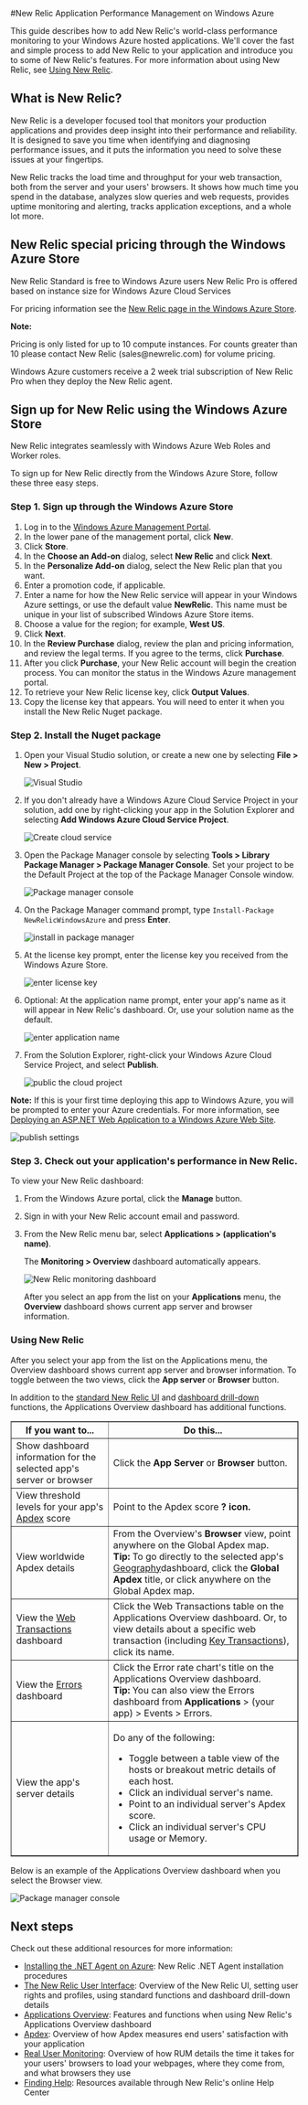 <properties linkid="develop-net-how-to-guides-new-relic" urlDisplayName="New Relic" pageTitle="Using New Relic with Windows Azure - Windows Azure feature guides" metaKeywords="" description="Learn how to use the New Relic service to manage and monitor your Windows Azure application." metaCanonical="" services="" documentationCenter=".NET" title="New Relic Application Performance Management on Windows Azure" authors=""  solutions="" writer="" manager="" editor=""  />



#New Relic Application Performance Management on Windows Azure

This guide describes how to add New Relic's world-class performance
monitoring to your Windows Azure hosted applications. We'll cover the fast and simple
process to add New Relic to your application and introduce you to some of
New Relic's features. For more information about using New Relic, see [Using New Relic](#using-new-relic).

What is New Relic?
--

New Relic is a developer focused tool that monitors your production applications
and provides deep insight into their performance and reliability. It is
designed to save you time when identifying and diagnosing performance issues, and
it puts the information you need to solve these issues at your fingertips.

New Relic tracks the load time and throughput for your web transaction, both from
the server and your users' browsers. It shows how much time you spend in the
database, analyzes slow queries and web requests, provides uptime monitoring and
alerting, tracks application exceptions, and a whole lot more.

New Relic special pricing through the Windows Azure Store
--

New Relic Standard is free to Windows Azure users
New Relic Pro is offered based on instance size for Windows Azure Cloud Services

For pricing information see the [New Relic page in the Windows Azure Store](http://www.windowsazure.com/en-us/store/service/?id=3ab16c2e-b5aa-48b5-94b4-8ffb2b7cb640).

<div class="dev-callout"> 
<strong>Note:</strong>
<p>Pricing is only listed for up to 10 compute instances. For counts greater than 10 please contact New Relic (sales@newrelic.com) for volume pricing.</p>
</div>

Windows Azure customers receive a 2 week trial subscription of New Relic Pro when they deploy the New Relic agent.

Sign up for New Relic using the Windows Azure Store
--

New Relic integrates seamlessly with Windows Azure Web Roles and Worker roles.

To sign up for New Relic directly from the Windows Azure Store, follow these three easy steps.

### Step 1. Sign up through the Windows Azure Store

1. Log in to the [Windows Azure Management Portal](https://manage.windowsazure.com).
2. In the lower pane of the management portal, click **New**.
3. Click **Store**.
4. In the **Choose an Add-on** dialog, select **New Relic** and click **Next**.
5. In the **Personalize Add-on** dialog, select the New Relic plan that you want.
6. Enter a promotion code, if applicable.
7. Enter a name for how the New Relic service will appear in your Windows Azure
   settings, or use the default value **NewRelic**. This name must be unique in
   your list of subscribed Windows Azure Store items.
8. Choose a value for the region; for example, **West US**.
9. Click **Next**.
10. In the **Review Purchase** dialog, review the plan and pricing information,
    and review the legal terms. If you agree to the terms, click **Purchase**.
11. After you click **Purchase**, your New Relic account will begin the creation process. You can monitor the status in the Windows Azure management portal.
12. To retrieve your New Relic license key, click **Output Values**. 
13. Copy the license key that appears. You will need to enter it when you install the New Relic Nuget package.

### Step 2. Install the Nuget package

1. Open your Visual Studio solution, or create a new one by selecting
   **File > New > Project**.

	![Visual Studio](./media/store-new-relic-cloud-services-dotnet-application-performce-management/NewRelicAzureNuget01.png)

2. If you don't already have a Windows Azure Cloud Service Project in your
   solution, add one by right-clicking your app in the Solution Explorer and
   selecting **Add Windows Azure Cloud Service Project**.

	![Create cloud service](./media/store-new-relic-cloud-services-dotnet-application-performce-management/NewRelicAzureNuget02.png)

3. Open the Package Manager console by selecting **Tools > Library Package Manager > 
   Package Manager Console**. Set your project to be the Default Project at the
   top of the Package Manager Console window.

	![Package manager console](./media/store-new-relic-cloud-services-dotnet-application-performce-management/NewRelicAzureNuget04.png)

4. On the Package Manager command prompt, type `Install-Package
   NewRelicWindowsAzure` and press **Enter**.

	![install in package manager](./media/store-new-relic-cloud-services-dotnet-application-performce-management/NewRelicAzureNuget06.png)

5. At the license key prompt, enter the license key you received from the Windows Azure Store.

	![enter license key](./media/store-new-relic-cloud-services-dotnet-application-performce-management/NewRelicAzureNuget07.png)

6. Optional: At the application name prompt, enter your app's name as it will
   appear in New Relic's dashboard. Or, use your solution name as the default.

	![enter application name](./media/store-new-relic-cloud-services-dotnet-application-performce-management/NewRelicAzureNuget08.png)

7. From the Solution Explorer, right-click your Windows Azure Cloud Service Project, and select **Publish**.

	![public the cloud project](./media/store-new-relic-cloud-services-dotnet-application-performce-management/NewRelicAzureNuget09.png)


**Note:** If this is your first time deploying this app to Windows Azure, you will be prompted to enter your 
Azure credentials. For more information, see <a href="/en-us/develop/net/tutorials/get-started/">Deploying an ASP.NET Web Application to a Windows Azure Web Site</a>.

![publish settings](./media/store-new-relic-cloud-services-dotnet-application-performce-management/NewRelicAzureNuget10.png)

### Step 3. Check out your application's performance in New Relic.

To view your New Relic dashboard:

1. From the Windows Azure portal, click the **Manage** button.
2. Sign in with your New Relic account email and password.
3. From the New Relic menu bar, select **Applications > (application's name)**.

	The **Monitoring > Overview** dashboard automatically appears.

	![New Relic monitoring dashboard](./media/store-new-relic-cloud-services-dotnet-application-performce-management/NewRelic_app.png)

	After you select an app from the list on your **Applications** menu, the **Overview** dashboard shows current app server and browser information.

### <a id="using-new-relic"></a>Using New Relic

After you select your app from the list on the Applications menu, the Overview dashboard shows current app server and browser information. To toggle between the two views, click the **App server** or **Browser** button.

In addition to the <a href="https://newrelic.com/docs/site/the-new-relic-ui#functions">standard New Relic UI</a> and <a href="https://newrelic.com/docs/site/the-new-relic-ui#drilldown">dashboard drill-down</a> functions, the Applications Overview dashboard has additional functions.

<table border="1">
  <thead>
    <tr>
      <th><b>If you want to...</b></th>
      <th><b>Do this...</b></th>
    </tr>
  </thead>
  <tbody>
    <tr>
       <td>Show dashboard information for the selected app&#39;s server or browser</td>
       <td>Click the <b>App Server</b> or <b>Browser</b> button.</td>
    </tr>
     <tr>
       <td>View threshold levels for your app&#39;s <a href="https://newrelic.com/docs/site/apdex" target="_blank">Apdex</a> score</td>
       <td>Point to the Apdex score <b>?<b> icon.</b></b></td>
    </tr>
    <tr>
       <td>View worldwide Apdex details</td>
       <td>From the Overview&#39;s <b>Browser</b> view, point anywhere on the Global Apdex map.<br /><b>Tip:</b> To go directly to the selected app&#39;s <a href="https://newrelic.com/docs/site/geography" target="_blank">Geography</a>dashboard, click the <b>Global Apdex</b> title, or click anywhere on the Global Apdex map.</td>
    </tr>
    <tr>
       <td>View the <a href="https://newrelic.com/docs/applications-dashboards/web-transactions" target="_blank">Web Transactions</a> dashboard</td>
       <td>Click the Web Transactions table on the Applications Overview dashboard. Or, to view details about a specific web transaction (including <a href="https://newrelic.com/docs/site/key-transactions" target="_blank">Key Transactions</a>), click its name.</td>
    </tr>
    <tr>
       <td>View the <a href="https://newrelic.com/docs/site/errors" target="_blank">Errors</a> dashboard</td>
       <td>Click the Error rate chart&#39;s title on the Applications Overview dashboard.<br /><b>Tip:</b> You can also view the Errors dashboard from <b>Applications</b> &gt; (your app) &gt; Events &gt; Errors.</td>
    </tr>
    <tr>
       <td>View the app&#39;s server details</td>
       <td><p>Do any of the following:<p>
        <ul>
          <li>Toggle between a table view of the hosts or breakout metric details of each host.</li>
          <li>Click an individual server&#39;s name.</li>
          <li>Point to an individual server&#39;s Apdex score.</li>
          <li>Click an individual server&#39;s CPU usage or Memory.</li>
        </ul>
       </p></p></td>
    </tr>
  </tbody>
</table>

Below is an example of the Applications Overview dashboard when you select the Browser view.

![Package manager console](./media/store-new-relic-cloud-services-dotnet-application-performce-management/NewRelic_app_browser.png)

## Next steps

Check out these additional resources for more information:

 * [Installing the .NET Agent on Azure](https://newrelic.com/docs/dotnet/installing-the-net-agent-on-azure): New Relic .NET Agent installation procedures 
 * [The New Relic User Interface](https://newrelic.com/docs/site/the-new-relic-ui): 
Overview of the New Relic UI, setting user rights and profiles, using standard functions and dashboard drill-down details
 * [Applications Overview](https://newrelic.com/docs/site/applications-overview): Features and functions when using New Relic's Applications Overview dashboard
 * [Apdex](https://newrelic.com/docs/site/apdex): Overview of how Apdex measures end users' satisfaction with your application
 * [Real User Monitoring](https://newrelic.com/docs/features/real-user-monitoring): Overview of how RUM details the time it takes for your users' 
browsers to load your webpages, where they come from, and what browsers they use
 * [Finding Help](https://newrelic.com/docs/site/finding-help): Resources available through New Relic's online Help Center
